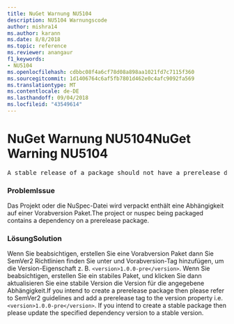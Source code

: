```yaml
---
title: NuGet Warnung NU5104
description: NU5104 Warnungscode
author: mishra14
ms.author: karann
ms.date: 8/8/2018
ms.topic: reference
ms.reviewer: anangaur
f1_keywords:
- NU5104
ms.openlocfilehash: cdbbc08f4a6cf78d08a898aa1021fd7c7115f360
ms.sourcegitcommit: 1d1406764c6af5fb7801d462e0c4afc9092fa569
ms.translationtype: MT
ms.contentlocale: de-DE
ms.lasthandoff: 09/04/2018
ms.locfileid: "43549614"
---
```

# <a name="nuget-warning-nu5104"></a><span data-ttu-id="41fee-103">NuGet Warnung NU5104</span><span class="sxs-lookup"><span data-stu-id="41fee-103">NuGet Warning NU5104</span></span>
<pre>A stable release of a package should not have a prerelease dependency. Either modify the version spec of dependency "NuGet.Versioning [4.7.0-preview4.5065, )" or update the version field in the nuspec.</pre>

### <a name="issue"></a><span data-ttu-id="41fee-104">Problem</span><span class="sxs-lookup"><span data-stu-id="41fee-104">Issue</span></span>

<span data-ttu-id="41fee-105">Das Projekt oder die NuSpec-Datei wird verpackt enthält eine Abhängigkeit auf einer Vorabversion Paket.</span><span class="sxs-lookup"><span data-stu-id="41fee-105">The project or nuspec being packaged contains a dependency on a prerelease package.</span></span>


### <a name="solution"></a><span data-ttu-id="41fee-106">Lösung</span><span class="sxs-lookup"><span data-stu-id="41fee-106">Solution</span></span>

<span data-ttu-id="41fee-107">Wenn Sie beabsichtigen, erstellen Sie eine Vorabversion Paket dann Sie SemVer2 Richtlinien finden Sie unter und Vorabversion-Tag hinzufügen, um die Version-Eigenschaft z. B. `<version>1.0.0-pre</version>`. Wenn Sie beabsichtigen, erstellen Sie ein stabiles Paket, und klicken Sie dann aktualisieren Sie eine stabile Version die Version für die angegebene Abhängigkeit.</span><span class="sxs-lookup"><span data-stu-id="41fee-107">If you intend to create a prerelease package then please refer to SemVer2 guidelines and add a prerelease tag to the version property i.e. `<version>1.0.0-pre</version>`. If you intend to create a stable package then please update the specified dependency version to a stable version.</span></span>

